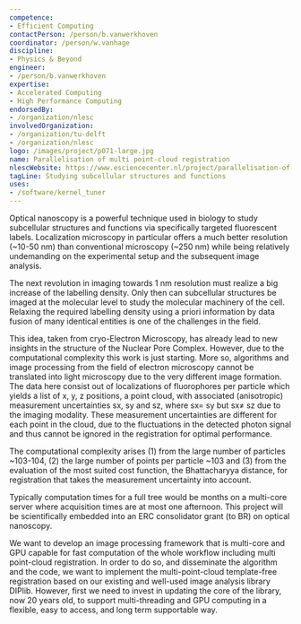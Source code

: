 ```yaml
---
competence:
- Efficient Computing
contactPerson: /person/b.vanwerkhoven
coordinator: /person/w.vanhage
discipline:
- Physics & Beyond
engineer:
- /person/b.vanwerkhoven
expertise:
- Accelerated Computing
- High Performance Computing
endorsedBy:
- /organization/nlesc
involvedOrganization:
- /organization/tu-delft
- /organization/nlesc
logo: /images/project/p071-large.jpg
name: Parallelisation of multi point-cloud registration
nlescWebsite: https://www.esciencecenter.nl/project/parallelisation-of-multi-point-cloud-registration
tagLine: Studying subcellular structures and functions
uses:
- /software/kernel_tuner
---
```


Optical nanoscopy is a powerful technique used in biology to study 
subcellular structures and functions via specifically targeted 
fluorescent labels. Localization microscopy in particular offers a much 
better resolution (~10-50 nm) than conventional microscopy (~250 nm) 
while being relatively undemanding on the experimental setup and the 
subsequent image analysis.

The next revolution in imaging towards 1 nm resolution must realize a 
big increase of the labelling density. Only then can subcellular 
structures be imaged at the molecular level to study the molecular 
machinery of the cell. Relaxing the required labelling density using a 
priori information by data fusion of many identical entities is one of 
the challenges in the field.

This idea, taken from cryo-Electron Microscopy, has already lead to new 
insights in the structure of the Nuclear Pore Complex. However, due to 
the computational complexity this work is just starting. More so, 
algorithms and image processing from the field of electron microscopy 
cannot be translated into light microscopy due to the very different 
image formation. The data here consist out of localizations of 
fluorophores per particle which yields a list of x, y, z positions, a 
point cloud, with associated (anisotropic) measurement uncertainties sx, 
sy and sz, where sx= sy but sx≠ sz due to the imaging modality. These 
measurement uncertainties are different for each point in the cloud, due 
to the fluctuations in the detected photon signal and thus cannot be 
ignored in the registration for optimal performance.

The computational complexity arises (1) from the large number of 
particles ~103-104, (2) the large number of points per particle ~103 and 
(3) from the evaluation of the most suited cost function, the 
Bhattacharyya distance, for registration that takes the measurement 
uncertainty into account.

Typically computation times for a full tree would be months on a 
multi-core server where acquisition times are at most one afternoon. 
This project will be scientifically embedded into an ERC consolidator 
grant (to BR) on optical nanoscopy.

We want to develop an image processing framework that is multi-core and 
GPU capable for fast computation of the whole workflow including multi 
point-cloud registration. In order to do so, and disseminate the 
algorithm and the code, we want to implement the multi-point-cloud 
template-free registration based on our existing and well-used image 
analysis library DIPlib. However, first we need to invest in updating 
the core of the library, now 20 years old, to support multi-threading 
and GPU computing in a flexible, easy to access, and long term 
supportable way.
